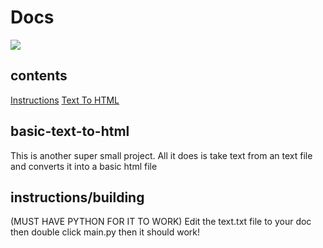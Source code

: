 # Docs
![](Images/DocMaker.png)
## contents
[Instructions](#instructions/building)
[Text To HTML](#basic-text-to-html)

## basic-text-to-html
This is another super small project. All it does is take text from an text file and converts it into a basic html file

## instructions/building
(MUST HAVE PYTHON FOR IT TO WORK)
Edit the text.txt file to your doc
then double click main.py
then it should work!